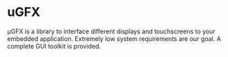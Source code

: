 uGFX
====

µGFX is a library to interface different displays and touchscreens to your embedded application. Extremely low system requirements are our goal. A complete GUI toolkit is provided.
